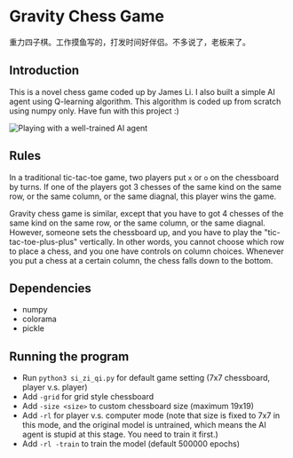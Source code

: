 # Gravity Chess Game

重力四子棋。工作摸鱼写的，打发时间好伴侣。不多说了，老板来了。

## Introduction
This is a novel chess game coded up by James Li. I also built a simple AI agent using Q-learning algorithm. This algorithm is coded up from scratch using numpy only. Have fun with this project :)

![Playing with a well-trained AI agent](sample_play.gif)

## Rules
In a traditional tic-tac-toe game, two players put `x` or `o` on the chessboard by turns. If one of the players got 3 chesses of the same kind on the same row, or the same column, or the same diagnal, this player wins the game.

Gravity chess game is similar, except that you have to got 4 chesses of the same kind on the same row, or the same column, or the same diagnal. However, someone sets the chessboard up, and you have to play the "tic-tac-toe-plus-plus" vertically. In other words, you cannot choose which row to place a chess, and you one have controls on column choices. Whenever you put a chess at a certain column, the chess falls down to the bottom.

## Dependencies
+ numpy
+ colorama
+ pickle

## Running the program
+ Run `python3 si_zi_qi.py` for default game setting (7x7 chessboard, player v.s. player)
+ Add `-grid` for grid style chessboard
+ Add `-size <size>` to custom chessboard size (maximum 19x19)
+ Add `-rl` for player v.s. computer mode (note that size is fixed to 7x7 in this mode, and the original model is untrained, which means the AI agent is stupid at this stage. You need to train it first.)
+ Add `-rl -train` to train the model (default 500000 epochs)
